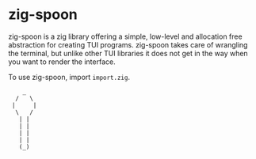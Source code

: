 # zig-spoon

zig-spoon is a zig library offering a simple, low-level and allocation free
abstraction for creating TUI programs. zig-spoon takes care of wrangling the
terminal, but unlike other TUI libraries it does not get in the way when you
want to render the interface.

To use zig-spoon, import `import.zig`.

```
    _
  /   \
 |     |
  \   /
   | |
   | |
   | |
   | |
   (_)
```

